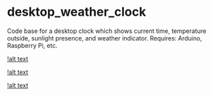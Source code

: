 # desktop_weather_clock
Code base for a desktop clock which shows current time, temperature outside, sunlight presence, and weather indicator.
Requires: Arduino, Raspberry Pi, etc.

[!alt text](https://github.com/taiyipan/desktop_weather_clock/blob/main/img/img1.jpeg)

[!alt text](https://github.com/taiyipan/desktop_weather_clock/blob/main/img/img2.jpeg)

[!alt text](https://github.com/taiyipan/desktop_weather_clock/blob/main/img/img3.jpeg)

